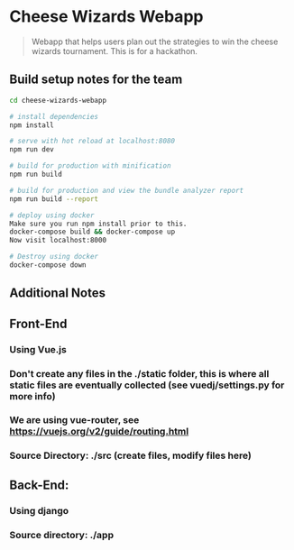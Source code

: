 # Cheese Wizards Webapp

> Webapp that helps users plan out the strategies to win the cheese wizards tournament. This is for a hackathon.

## Build setup notes for the team

``` bash
cd cheese-wizards-webapp

# install dependencies
npm install

# serve with hot reload at localhost:8080
npm run dev

# build for production with minification
npm run build

# build for production and view the bundle analyzer report
npm run build --report

# deploy using docker
Make sure you run npm install prior to this.
docker-compose build && docker-compose up
Now visit localhost:8000

# Destroy using docker
docker-compose down
```

## Additional Notes
## Front-End
### Using Vue.js
###  Don't create any files in the ./static folder, this is where all static files are eventually collected (see vuedj/settings.py for more info)
### We are using vue-router, see https://vuejs.org/v2/guide/routing.html
### Source Directory: ./src (create files, modify files here)

## Back-End:
### Using django
### Source directory: ./app

